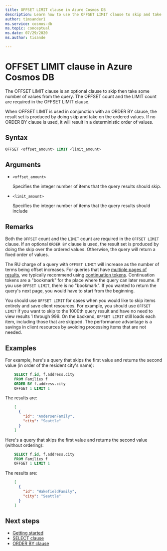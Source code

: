 ```yaml
---
title: OFFSET LIMIT clause in Azure Cosmos DB
description: Learn how to use the OFFSET LIMIT clause to skip and take some certain values when querying in Azure Cosmos DB
author: timsander1
ms.service: cosmos-db
ms.topic: conceptual
ms.date: 07/29/2020
ms.author: tisande

---
```

# OFFSET LIMIT clause in Azure Cosmos DB

The OFFSET LIMIT clause is an optional clause to skip then take some number of values from the query. The OFFSET count and the LIMIT count are required in the OFFSET LIMIT clause.

When OFFSET LIMIT is used in conjunction with an ORDER BY clause, the result set is produced by doing skip and take on the ordered values. If no ORDER BY clause is used, it will result in a deterministic order of values.

## Syntax
  
```sql  
OFFSET <offset_amount> LIMIT <limit_amount>
```  
  
## Arguments

- `<offset_amount>`

   Specifies the integer number of items that the query results should skip.

- `<limit_amount>`
  
   Specifies the integer number of items that the query results should include

## Remarks
  
  Both the `OFFSET` count and the `LIMIT` count are required in the `OFFSET LIMIT` clause. If an optional `ORDER BY` clause is used, the result set is produced by doing the skip over the ordered values. Otherwise, the query will return a fixed order of values.

  The RU charge of a query with `OFFSET LIMIT` will increase as the number of terms being offset increases. For queries that have [multiple pages of results](sql-query-paging.md), we typically recommend using [continuation tokens](sql-query-paging.md#continuation-tokens). Continuation tokens are a "bookmark" for the place where the query can later resume. If you use `OFFSET LIMIT`, there is no "bookmark". If you wanted to return the query's next page, you would have to start from the beginning.
  
  You should use `OFFSET LIMIT` for cases when you would like to skip items entirely and save client resources. For example, you should use `OFFSET LIMIT` if you want to skip to the 1000th query result and have no need to view results 1 through 999. On the backend, `OFFSET LIMIT` still loads each item, including those that are skipped. The performance advantage is a savings in client resources by avoiding processing items that are not needed.

## Examples

For example, here's a query that skips the first value and returns the second value (in order of the resident city's name):

```sql
    SELECT f.id, f.address.city
    FROM Families f
    ORDER BY f.address.city
    OFFSET 1 LIMIT 1
```

The results are:

```json
    [
      {
        "id": "AndersenFamily",
        "city": "Seattle"
      }
    ]
```

Here's a query that skips the first value and returns the second value (without ordering):

```sql
    SELECT f.id, f.address.city
    FROM Families f
    OFFSET 1 LIMIT 1
```

The results are:

```json
    [
      {
        "id": "WakefieldFamily",
        "city": "Seattle"
      }
    ]
```

## Next steps

- [Getting started](sql-query-getting-started.md)
- [SELECT clause](sql-query-select.md)
- [ORDER BY clause](sql-query-order-by.md)
